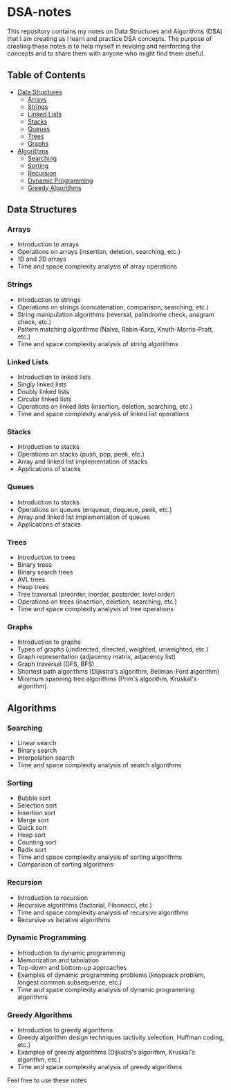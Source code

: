 # DSA-notes

This repository contains my notes on Data Structures and Algorithms (DSA) that I am creating as I learn and practice DSA concepts. The purpose of creating these notes is to help myself in revising and reinforcing the concepts and to share them with anyone who might find them useful.

## Table of Contents

- [Data Structures](#Data-Structures)
  - [Arrays](#Arrays)
  - [Strings](#Strings)
  - [Linked Lists](#Linked-Lists)
  - [Stacks](#stacks)
  - [Queues](#queues)
  - [Trees](#trees)
  - [Graphs](#graphs)
- [Algorithms](#algorithms)
  - [Searching](#searching)
  - [Sorting](#sorting)
  - [Recursion](#recursion)
  - [Dynamic Programming](#dynamic-programming)
  - [Greedy Algorithms](#greedy-algorithms)

## Data Structures

### Arrays

- Introduction to arrays
- Operations on arrays (insertion, deletion, searching, etc.)
- 1D and 2D arrays
- Time and space complexity analysis of array operations

### Strings

- Introduction to strings
- Operations on strings (concatenation, comparison, searching, etc.)
- String manipulation algorithms (reversal, palindrome check, anagram check, etc.)
- Pattern matching algorithms (Naive, Rabin-Karp, Knuth-Morris-Pratt, etc.)
- Time and space complexity analysis of string algorithms

### Linked Lists

- Introduction to linked lists
- Singly linked lists
- Doubly linked lists
- Circular linked lists
- Operations on linked lists (insertion, deletion, searching, etc.)
- Time and space complexity analysis of linked list operations

### Stacks

- Introduction to stacks
- Operations on stacks (push, pop, peek, etc.)
- Array and linked list implementation of stacks
- Applications of stacks

### Queues

- Introduction to stacks
- Operations on queues (enqueue, dequeue, peek, etc.)
- Array and linked list implementation of queues
- Applications of stacks

### Trees

- Introduction to trees
- Binary trees
- Binary search trees
- AVL trees
- Heap trees
- Tree traversal (preorder, inorder, postorder, level order)
- Operations on trees (insertion, deletion, searching, etc.)
- Time and space complexity analysis of tree operations

### Graphs

- Introduction to graphs
- Types of graphs (undirected, directed, weighted, unweighted, etc.)
- Graph representation (adjacency matrix, adjacency list)
- Graph traversal (DFS, BFS)
- Shortest path algorithms (Dijkstra's algorithm, Bellman-Ford algorithm)
- Minimum spanning tree algorithms (Prim's algorithm, Kruskal's algorithm)

## Algorithms

### Searching

- Linear search
- Binary search
- Interpolation search
- Time and space complexity analysis of search algorithms

### Sorting

- Bubble sort
- Selection sort
- Insertion sort
- Merge sort
- Quick sort
- Heap sort
- Counting sort
- Radix sort
- Time and space complexity analysis of sorting algorithms
- Comparison of sorting algorithms

### Recursion

- Introduction to recursion
- Recursive algorithms (factorial, Fibonacci, etc.)
- Time and space complexity analysis of recursive algorithms
- Recursive vs iterative algorithms

### Dynamic Programming

- Introduction to dynamic programming
- Memorization and tabulation
- Top-down and bottom-up approaches
- Examples of dynamic programming problems (knapsack problem, longest common subsequence, etc.)
- Time and space complexity analysis of dynamic programming algorithms

### Greedy Algorithms

- Introduction to greedy algorithms
- Greedy algorithm design techniques (activity selection, Huffman coding, etc.)
- Examples of greedy algorithms (Dijkstra's algorithm, Kruskal's algorithm, etc.)
- Time and space complexity analysis of greedy algorithms

Feel free to use these notes

